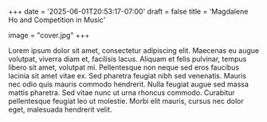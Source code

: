 +++
date = '2025-06-01T20:53:17-07:00'
draft = false
title = 'Magdalene Ho and Competition in Music'

image = "cover.jpg"
+++

Lorem ipsum dolor sit amet, consectetur adipiscing elit. Maecenas eu augue volutpat, viverra diam et, facilisis lacus. Aliquam et felis pulvinar, tempus libero sit amet, volutpat mi. Pellentesque non neque sed eros faucibus lacinia sit amet vitae ex. Sed pharetra feugiat nibh sed venenatis. Mauris nec odio quis mauris commodo hendrerit. Nulla feugiat augue sed massa mattis pharetra. Sed vitae nunc ut urna rhoncus commodo. Curabitur pellentesque feugiat leo ut molestie. Morbi elit mauris, cursus nec dolor eget, malesuada hendrerit velit.